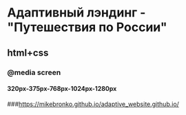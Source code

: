 # Адаптивный лэндинг -"Путешествия по России"
## html+css
### @media screen
#### 320px-375px-768px-1024px-1280px
###<https://mikebronko.github.io/adaptive_website.github.io/>
